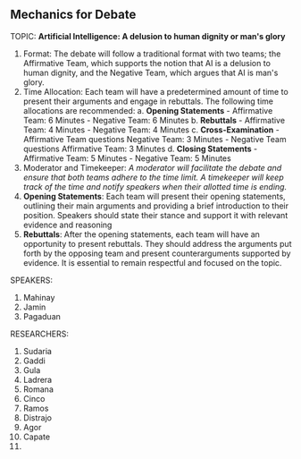 ## Mechanics for Debate
TOPIC: **Artificial Intelligence: A delusion to human dignity or man's glory**

1. Format: The debate will follow a traditional format with two teams; the Affirmative Team, which supports the notion that AI is a delusion to human dignity, and the Negative Team, which argues that AI is man's glory.
2. Time Allocation: Each team will have a predetermined amount of time to present their arguments and engage in rebuttals. The following time allocations are recommended:
	a. **Opening Statements**
			- Affirmative Team: 6 Minutes
			- Negative Team: 6 Minutes
	b. **Rebuttals**
			- Affirmative Team: 4 Minutes
			- Negative Team: 4 Minutes
	c. **Cross-Examination**
			- Affirmative Team questions Negative Team: 3 Minutes
			- Negative Team questions Affirmative Team: 3 Minutes
	d. **Closing Statements**
			- Affirmative Team: 5 Minutes
			- Negative Team: 5 Minutes
1. Moderator and Timekeeper: *A moderator will facilitate the debate and ensure that both teams adhere to the time limit. A timekeeper will keep track of the time and notify speakers when their allotted time is ending.*
2. **Opening Statements**: Each team will present their opening statements, outlining their main arguments and providing a brief introduction to their position. Speakers should state their stance and support it with relevant evidence and reasoning
3. **Rebuttals**: After the opening statements, each team will have an opportunity to present rebuttals. They should address the arguments put forth by the opposing team and present counterarguments supported by evidence. It is essential to remain respectful and focused on the topic.



SPEAKERS:
1. Mahinay
2. Jamin
3. Pagaduan  

RESEARCHERS:
1. Sudaria
2. Gaddi
3. Gula
4. Ladrera
5. Romana
6. Cinco
7. Ramos
8. Distrajo
9. Agor
10. Capate
11. 



